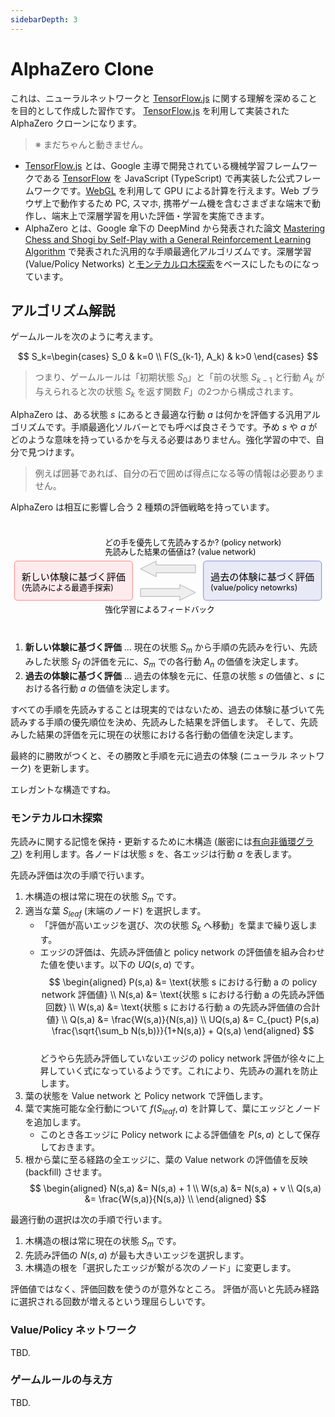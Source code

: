 ```yaml
---
sidebarDepth: 3
---
```


# AlphaZero Clone

これは、ニューラルネットワークと [TensorFlow.js][tfjs] に関する理解を深めることを目的として作成した習作です。
[TensorFlow.js][tfjs] を利用して実装された AlphaZero クローンになります。

> ※ まだちゃんと動きません。

- [TensorFlow.js][tfjs] とは、Google 主導で開発されている機械学習フレームワークである [TensorFlow][tf] を JavaScript (TypeScript) で再実装した公式フレームワークです。[WebGL] を利用して GPU による計算を行えます。Web ブラウザ上で動作するため PC, スマホ, 携帯ゲーム機を含むさまざまな端末で動作し、端末上で深層学習を用いた評価・学習を実施できます。
- AlphaZero とは、Google 傘下の DeepMind から発表された論文 [Mastering Chess and Shogi by Self-Play with a General Reinforcement Learning Algorithm][1712.01815] で発表された汎用的な手順最適化アルゴリズムです。深層学習 (Value/Policy Networks) と[モンテカルロ木探索][mcts]をベースにしたものになっています。

## アルゴリズム解説

ゲームルールを次のように考えます。

$$
S_k=\begin{cases}
    S_0 & k=0 \\
    F(S_{k-1}, A_k) & k>0
\end{cases}
$$

> つまり、ゲームルールは「初期状態 $S_0$」と「前の状態 $S_{k-1}$ と行動 $A_k$ が与えられると次の状態 $S_k$ を返す関数 $F$」の2つから構成されます。

AlphaZero は、ある状態 $s$ にあるとき最適な行動 $a$ は何かを評価する汎用アルゴリズムです。手順最適化ソルバーとでも呼べば良さそうです。予め $s$ や $a$ がどのような意味を持っているかを与える必要はありません。強化学習の中で、自分で見つけます。

> 例えば囲碁であれば、自分の石で囲めば得点になる等の情報は必要ありません。

AlphaZero は相互に影響し合う 2 種類の評価戦略を持っています。

<svg viewBox="0 0 800 280">
    <rect x="10" y="100" width="300" height="100" rx="8" ry="8" stroke="#f44336" fill="#ffebee" />
    <text x="28" y="150" font-size="24">新しい体験に基づく評価</text>
    <text x="28" y="174" font-size="20">(先読みによる最適手探索)</text>
    <rect x="490" y="100" width="300" height="100" rx="8" ry="8" stroke="#3f51b5" fill="#e8eaf6" />
    <text x="508" y="150" font-size="24">過去の体験に基づく評価</text>
    <text x="508" y="174" font-size="20">(value/policy netowrks)</text>
    <polygon points="0,10 100,10 100,0 140,20 100,40 100,30 0,30" stroke="#888" fill="#eee" transform="translate(330,160)" />
    <polygon points="0,10 100,10 100,0 140,20 100,40 100,30 0,30" stroke="#888" fill="#eee" transform="translate(470,100) scale(-1,1)" />
    <text x="240" y="60" font-size="20">どの手を優先して先読みするか? (policy network)</text>
    <text x="240" y="84" font-size="20">先読みした結果の価値は? (value network)</text>
    <text x="240" y="230" font-size="20">強化学習によるフィードバック</text>
</svg>

1. **新しい体験に基づく評価** ... 現在の状態 $S_m$ から手順の先読みを行い、先読みした状態 $S_f$ の評価を元に、$S_m$ での各行動 $A_n$ の価値を決定します。
2. **過去の体験に基づく評価** ... 過去の体験を元に、任意の状態 $s$ の価値と、$s$ における各行動 $a$ の価値を決定します。

すべての手順を先読みすることは現実的ではないため、過去の体験に基づいて先読みする手順の優先順位を決め、先読みした結果を評価します。
そして、先読みした結果の評価を元に現在の状態における各行動の価値を決定します。

最終的に勝敗がつくと、その勝敗と手順を元に過去の体験 (ニューラル ネットワーク) を更新します。

エレガントな構造ですね。

### モンテカルロ木探索

先読みに関する記憶を保持・更新するために木構造 (厳密には[有向非循環グラフ][DAG]) を利用します。各ノードは状態 $s$ を、各エッジは行動 $a$ を表します。

先読み評価は次の手順で行います。

1. 木構造の根は常に現在の状態 $S_m$ です。
2. 適当な葉 $S_{leaf}$ (末端のノード) を選択します。
    - 「評価が高いエッジを選び、次の状態 $S_k$ へ移動」を葉まで繰り返します。
    - エッジの評価は、先読み評価値と policy network の評価値を組み合わせた値を使います。以下の $UQ(s,a)$ です。  
        $$
        \begin{aligned}
        P(s,a) &= \text{状態 s における行動 a の policy network 評価値} \\
        N(s,a) &= \text{状態 s における行動 a の先読み評価回数} \\
        W(s,a) &= \text{状態 s における行動 a の先読み評価値の合計値} \\
        Q(s,a) &= \frac{W(s,a)}{N(s,a)} \\
        UQ(s,a) &= C_{puct} P(s,a) \frac{\sqrt{\sum_b N(s,b)}}{1+N(s,a)} + Q(s,a)
        \end{aligned}
        $$  
        どうやら先読み評価していないエッジの policy network 評価が徐々に上昇していく式になっているようです。これにより、先読みの漏れを防止します。
3. 葉の状態を Value network と Policy network で評価します。
4. 葉で実施可能な全行動について $f(S_{leaf}, a)$ を計算して、葉にエッジとノードを追加します。
    - このとき各エッジに Policy network による評価値を $P(s,a)$ として保存しておきます。
5. 根から葉に至る経路の全エッジに、葉の Value network の評価値を反映 (backfill) させます。  
    $$
    \begin{aligned}
    N(s,a) &= N(s,a) + 1 \\
    W(s,a) &= N(s,a) + v \\
    Q(s,a) &= \frac{W(s,a)}{N(s,a)} \\
    \end{aligned}
    $$

最適行動の選択は次の手順で行います。

1. 木構造の根は常に現在の状態 $S_m$ です。
2. 先読み評価の $N(s,a)$ が最も大きいエッジを選択します。
3. 木構造の根を「選択したエッジが繋がる次のノード」に変更します。

評価値ではなく、評価回数を使うのが意外なところ。
評価が高いと先読み経路に選択される回数が増えるという理屈らしいです。

### Value/Policy ネットワーク

TBD.

### ゲームルールの与え方

TBD.

[tf]: https://www.tensorflow.org/
[tfjs]: https://js.tensorflow.org/
[1712.01815]: https://arxiv.org/abs/1712.01815
[WebGL]: https://www.khronos.org/webgl/
[mcts]: https://en.wikipedia.org/wiki/Monte_Carlo_tree_search
[DAG]: https://en.wikipedia.org/wiki/Directed_acyclic_graph
